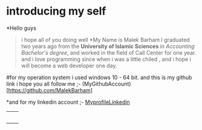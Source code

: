# introducing  my self  
*Hello guys

> i hope all of you doing well 
*My Name is Malek Barham  I graduated two years ago  from the **University of Islamic Sciences** in _Accounting Bachelor's degree_, and worked in the field of Call Center  for one year.
and i love programming since when  i was a little chiled  , and i hope i will become 
a web developer one day.

#for my operation system i used windows 10 - 64 bit. 
and this is my github link i hope you all follow me ;- 
(MyGithubAccount)[https://github.com/MalekBarham]

*and for my linkedin account ;-
[MyprofileLinkedin](https://www.linkedin.com/in/malek-barham-5802781aa/)

|             |             |
| ----------- | ----------- |
|             |             |       
|             |             |
|             |             |
|             |             |
|             |             |
